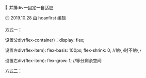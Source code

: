 🐾 并排div一固定一自适应

🕘 2019.10.28 由 hoanfirst 编辑

方式一：

设置父div(flex-container)：display: flex;

设置左div(flex-item): flex-basis: 100px; flex-shrink: 0; //缩小时不缩小

设置右div(flex-item): flex-grow: 1; //等分剩余空间

方式二：

